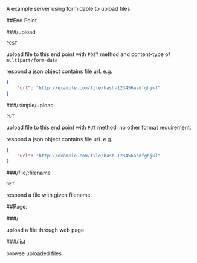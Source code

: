 A example server using formidable to upload files.

##End Point

###/upload

`POST`

upload file to this end point with `POST` method and content-type of `multipart/form-data`

respond a json object contains file url. e.g.
```json
{
    "url": "http://example.com/file/hash-123456asdfghjkl"
}
```

###/simple/upload

`PUT`

upload file to this end point with `PUT` method. no other format requirement.

respond a json object contains file url. e.g.
```json
{
    "url": "http://example.com/file/hash-123456asdfghjkl"
}
```

###/file/:filename

`GET`

respond a file with given filename.

##Page:

###/

upload a file through web page

###/list

browse uploaded files.